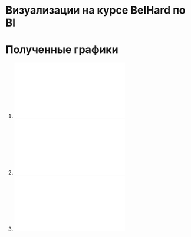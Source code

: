 Визуализации на курсе BelHard по BI
=====================

# Полученные графики
1. ![BI_8](BI_8.pdf)
2. ![BI_10](BI_10.pdf)
3. ![HW_10](HW_10.pdf)


